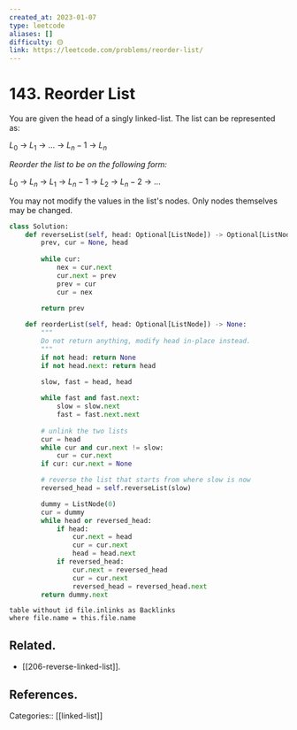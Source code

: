 ```yaml
---
created_at: 2023-01-07
type: leetcode
aliases: []
difficulty: 🟡
link: https://leetcode.com/problems/reorder-list/
---
```


# 143. Reorder List

You are given the head of a singly linked-list. The list can be represented as:

$L_0$ → $L_1$ → … → $L_n-1$ → $L_n$

_Reorder the list to be on the following form:_

$L_0$ → $L_n$ → $L_1$ → $L_n - 1$ → $L_2$ → $L_n - 2$ → …

You may not modify the values in the list's nodes. Only nodes themselves may be changed.

```python
class Solution:
    def reverseList(self, head: Optional[ListNode]) -> Optional[ListNode]:
        prev, cur = None, head
        
        while cur:
            nex = cur.next
            cur.next = prev
            prev = cur
            cur = nex
        
        return prev

    def reorderList(self, head: Optional[ListNode]) -> None:
        """
        Do not return anything, modify head in-place instead.
        """
        if not head: return None
        if not head.next: return head
        
        slow, fast = head, head

        while fast and fast.next:
            slow = slow.next
            fast = fast.next.next
            
        # unlink the two lists
        cur = head
        while cur and cur.next != slow:
            cur = cur.next
        if cur: cur.next = None 

        # reverse the list that starts from where slow is now
        reversed_head = self.reverseList(slow)

        dummy = ListNode(0)
        cur = dummy
        while head or reversed_head:
            if head:
                cur.next = head
                cur = cur.next
                head = head.next
            if reversed_head:
                cur.next = reversed_head
                cur = cur.next
                reversed_head = reversed_head.next
        return dummy.next
```

```dataview
table without id file.inlinks as Backlinks
where file.name = this.file.name
```

## Related.

- [[206-reverse-linked-list]].

## References.

Categories:: [[linked-list]]
